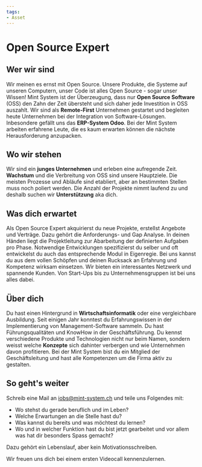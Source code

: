 ```yaml
---
tags:
- Asset
---
```

# Open Source Expert

## Wer wir sind

Wir meinen es ernst mit Open Source. Unsere Produkte, die Systeme auf unseren Computern, unser Code ist alles Open Source - sogar unser Wissen!
Mint System ist der Überzeugung, dass nur **Open Source Software** (OSS) den Zahn der Zeit übersteht und sich daher jede Investition in OSS auszahlt.
Wir sind als **Remote-First** Unternehmen gestartet und begleiten heute Unternehmen bei der Integration von Software-Lösungen. Inbesondere gefällt uns das **ERP-System Odoo**. 
Bei der Mint System arbeiten erfahrene Leute, die es kaum erwarten können die nächste Herausforderung anzupacken.

## Wo wir stehen

Wir sind ein **junges Unternehmen** und erleben eine aufregende Zeit. **Wachstum** und die Verbreitung von OSS sind unsere Hauptziele.
Die meisten Prozesse und Abläufe sind etabliert, aber an bestimmten Stellen muss noch poliert werden. Die Anzahl der Projekte nimmt laufend zu und deshalb suchen wir **Unterstützung** aka dich.

## Was dich erwartet

Als Open Source Expert akquirierst du neue Projekte, erstellst Angebote und Verträge. Dazu gehört die Anforderungs- und Gap Analyse. In deinen Händen liegt die Projektleitung zur Abarbeitung der definierten Aufgaben pro Phase. Notwendige Entwicklungen spezifizierst du selber und oft entwickelst du auch das entsprechende Modul in Eigenregie.
Bei uns kannst du aus dem vollen Schöpfen und deinen Rucksack an Erfahrung und Kompetenz wirksam einsetzen.
Wir bieten ein interessantes Netzwerk und spannende Kunden. Von Start-Ups bis zu Unternehmensgruppen ist bei uns alles dabei.

## Über dich

Du hast einen Hintergrund in **Wirtschaftsinformatik** oder eine vergleichbare Ausbildung. Seit einigen Jahr konntest du Erfahrungswissen in der Implementierung von Management-Software sammeln. Du hast Führungsqualitäten und KnowHow in der Geschäftsführung.
Du kennst verschiedene Produkte und Technologien nicht nur beim Namen, sondern weisst welche **Konzepte** sich dahinter verbergen und wie Unternehmen davon profitieren.
Bei der Mint System bist du ein Mitglied der Geschäftsleitung und hast alle Kompetenzen um die Firma aktiv zu gestalten. 

## So geht's weiter

Schreib eine Mail an <iobs@mint-system.ch> und teile uns Folgendes mit:

* Wo stehst du gerade beruflich und im Leben?
* Welche Erwartungen an die Stelle hast du?
* Was kannst du bereits und was möchtest du lernen?
* Wo und in welcher Funktion hast du bist jetzt gearbeitet und vor allem was hat dir besonders Spass gemacht?

Dazu gehört ein Lebenslauf, aber kein Motivationsschreiben.

Wir freuen uns dich bei einem ersten Videocall kennenzulernen.

